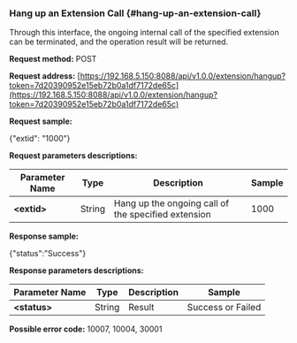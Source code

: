 ### Hang up an Extension Call {#hang-up-an-extension-call}

Through this interface, the ongoing internal call of the specified extension can be terminated, and the operation result will be returned.

**Request method:** POST

**Request address:** [https://192.168.5.150:8088/api/v1.0.0/extension/hangup?token=7d20390952e15eb72b0a1df7172de65c](https://192.168.5.150:8088/api/v1.0.0/extension/hangup?token=7d20390952e15eb72b0a1df7172de65c)

**Request sample:**

{"extid": "1000"}

**Request parameters descriptions:**

| **Parameter Name** | **Type** | **Description** | **Sample** |
| --- | --- | --- | --- |
| **&lt;extid&gt;** | String | Hang up the ongoing call of the specified extension | 1000 |

**Response sample:**

{"status":"Success"}

**Response parameters descriptions:**

| **Parameter Name** | **Type** | **Description** | **Sample** |
| --- | --- | --- | --- |
| **&lt;status&gt;** | String | Result | Success or Failed |

**Possible error code:** 10007, 10004, 30001

